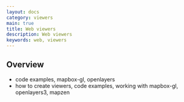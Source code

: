 ```yaml
---
layout: docs
category: viewers
main: true
title: Web viewers
description: Web viewers
keywords: web, viewers
---
```


## Overview

 - code examples, mapbox-gl, openlayers
 - how to create viewers, code examples, working with mapbox-gl, openlayers3, mapzen
